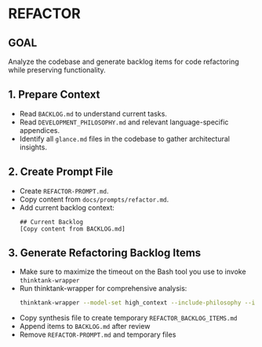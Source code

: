 # REFACTOR

## GOAL
Analyze the codebase and generate backlog items for code refactoring while preserving functionality.

## 1. Prepare Context
- Read `BACKLOG.md` to understand current tasks.
- Read `DEVELOPMENT_PHILOSOPHY.md` and relevant language-specific appendices.
- Identify all `glance.md` files in the codebase to gather architectural insights.

## 2. Create Prompt File
- Create `REFACTOR-PROMPT.md`.
- Copy content from `docs/prompts/refactor.md`.
- Add current backlog context:
  ```
  ## Current Backlog
  [Copy content from BACKLOG.md]
  ```

## 3. Generate Refactoring Backlog Items
- Make sure to maximize the timeout on the Bash tool you use to invoke `thinktank-wrapper`
- Run thinktank-wrapper for comprehensive analysis:
  ```bash
  thinktank-wrapper --model-set high_context --include-philosophy --include-glance --instructions REFACTOR-PROMPT.md ./
  ```
- Copy synthesis file to create temporary `REFACTOR_BACKLOG_ITEMS.md`
- Append items to `BACKLOG.md` after review
- Remove `REFACTOR-PROMPT.md` and temporary files
